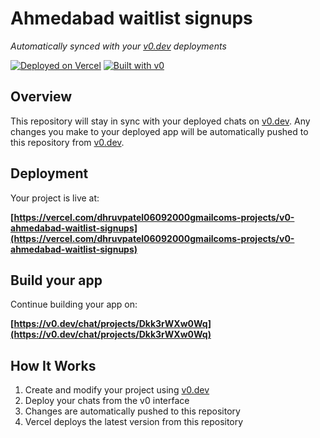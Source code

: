 # Ahmedabad waitlist signups

*Automatically synced with your [v0.dev](https://v0.dev) deployments*

[![Deployed on Vercel](https://img.shields.io/badge/Deployed%20on-Vercel-black?style=for-the-badge&logo=vercel)](https://vercel.com/dhruvpatel06092000gmailcoms-projects/v0-ahmedabad-waitlist-signups)
[![Built with v0](https://img.shields.io/badge/Built%20with-v0.dev-black?style=for-the-badge)](https://v0.dev/chat/projects/Dkk3rWXw0Wq)

## Overview

This repository will stay in sync with your deployed chats on [v0.dev](https://v0.dev).
Any changes you make to your deployed app will be automatically pushed to this repository from [v0.dev](https://v0.dev).

## Deployment

Your project is live at:

**[https://vercel.com/dhruvpatel06092000gmailcoms-projects/v0-ahmedabad-waitlist-signups](https://vercel.com/dhruvpatel06092000gmailcoms-projects/v0-ahmedabad-waitlist-signups)**

## Build your app

Continue building your app on:

**[https://v0.dev/chat/projects/Dkk3rWXw0Wq](https://v0.dev/chat/projects/Dkk3rWXw0Wq)**

## How It Works

1. Create and modify your project using [v0.dev](https://v0.dev)
2. Deploy your chats from the v0 interface
3. Changes are automatically pushed to this repository
4. Vercel deploys the latest version from this repository
